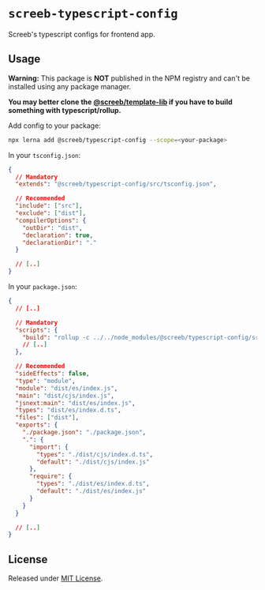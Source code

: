 # `screeb-typescript-config`

Screeb's typescript configs for frontend app.

## Usage

**Warning:** This package is **NOT** published in the NPM registry and can't be installed using any package manager.

**You may better clone the [@screeb/template-lib](../screeb-template-lib) if you have to build something with typescript/rollup.**

Add config to your package:

```bash
npx lerna add @screeb/typescript-config --scope=<your-package>
```

In your `tsconfig.json`:

```json
{
  // Mandatory
  "extends": "@screeb/typescript-config/src/tsconfig.json",

  // Recommended
  "include": ["src"],
  "exclude": ["dist"],
  "compilerOptions": {
    "outDir": "dist",
    "declaration": true,
    "declarationDir": "."
  }

  // [..]
}
```

In your `package.json`:

```json
{
  // [..]

  // Mandatory
  "scripts": {
    "build": "rollup -c ../../node_modules/@screeb/typescript-config/src/rollup.config.js"
    // [..]
  },

  // Recommended
  "sideEffects": false,
  "type": "module",
  "module": "dist/es/index.js",
  "main": "dist/cjs/index.js",
  "jsnext:main": "dist/es/index.js",
  "types": "dist/es/index.d.ts",
  "files": ["dist"],
  "exports": {
    "./package.json": "./package.json",
    ".": {
      "import": {
        "types": "./dist/cjs/index.d.ts",
        "default": "./dist/cjs/index.js"
      },
      "require": {
        "types": "./dist/es/index.d.ts",
        "default": "./dist/es/index.js"
      }
    }
  }

  // [..]
}
```

## License

Released under [MIT License](../../LICENSE).
